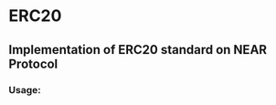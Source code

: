 ERC20
=====

Implementation of ERC20 standard on NEAR Protocol
-------------------------------------------------

### Usage:


